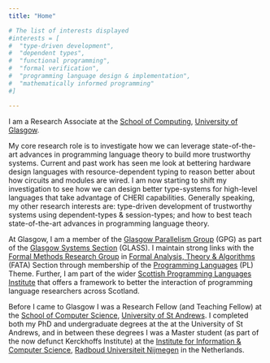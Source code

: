 ```yaml
---
title: "Home"

# The list of interests displayed
#interests = [
#  "type-driven development",
#  "dependent types",
#  "functional programming",
#  "formal verification",
#  "programming language design & implementation",
#  "mathematically informed programming"
#]

---
```


I am a Research Associate at the [School of Computing](http://www.gla.ac.uk/schools/computing/), [University of Glasgow](http://www.gla.ac.uk).

My core research role is to investigate how we can leverage state-of-the-art advances in programming language theory to build more trustworthy systems.
Current and past work has seen me look at bettering hardware design languages with resource-dependent typing to reason better about how circuits and modules are wired.
I am now starting to shift my investigation to see how we can design better type-systems for high-level languages that take advantage of CHERI capabilities.
Generally speaking, my other research interests are: type-driven development of trustworthy systems using dependent-types & session-types; and how to best teach state-of-the-art advances in programming language theory.

At Glasgow, I am a member of the [Glasgow Parallelism Group](http://www.dcs.gla.ac.uk/research/gpg/) (GPG) as part of the [Glasgow Systems Section](https://www.gla.ac.uk/schools/computing/research/researchsections/systems-section/) (GLASS).
I maintain strong links with the [Formal Methods Research Group](http://www.dcs.gla.ac.uk/research/formalmethods/) in [Formal Analysis, Theory & Algorithms](https://www.gla.ac.uk/schools/computing/research/researchsections/fata-section/) (FATA) Section through membership of the [Programming Languages](https://www.gla.ac.uk/schools/computing/research/researchthemes/pl-theme/) (PL) Theme.
Further, I am part of the wider [Scottish Programming Languages Institute](https://scottish-pl-institute.github.io/) that offers a framework to better the interaction of programming language researchers across Scotland.

Before I came to Glasgow I was a Research Fellow (and Teaching Fellow) at the [School of Computer Science](https://www.st-andrews.ac.uk/computer-science/), [University of St Andrews](https://www.st-andrews.ac.uk).
I completed both my PhD and undergraduate degrees at the at the University of St Andrews, and in between these degrees I was a Master student (as part of the now defunct Kerckhoffs Institute) at the [Institute for Information & Computer Science](https://www.ru.nl/icis/), [Radboud Universiteit Nijmegen](https://www.ru.nl/) in the Netherlands.
